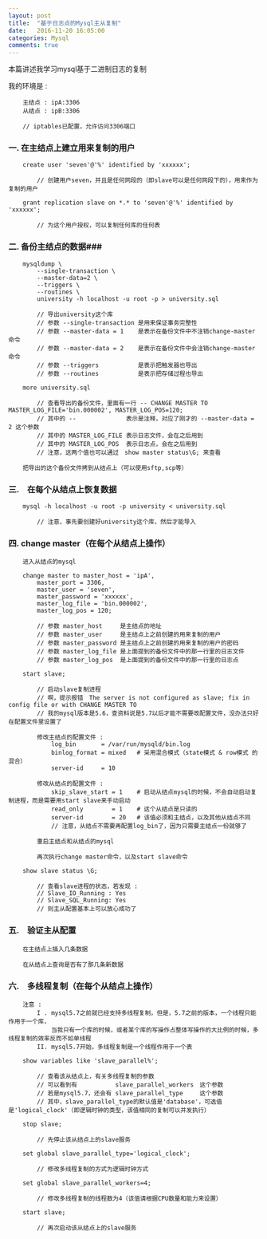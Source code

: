 ```yaml
---
layout: post
title:  "基于日志点的Mysql主从复制"
date:   2016-11-20 16:05:00
categories: Mysql
comments: true
---
```



本篇讲述我学习mysql基于二进制日志的复制  

我的环境是 :  

        主结点 : ipA:3306  
        从结点 : ipB:3306  
        
        // iptables已配置，允许访问3306端口  


### 一. 在主结点上建立用来复制的用户 ###

        create user 'seven'@'%' identified by 'xxxxxx';  
        
            // 创建用户seven，并且是任何网段的（即slave可以是任何网段下的），用来作为复制的用户  
        
        grant replication slave on *.* to 'seven'@'%' identified by 'xxxxxx';  
        
            // 为这个用户授权，可以复制任何库的任何表  


### 二. 备份主结点的数据###

        mysqldump \  
            --single-transaction \  
            --master-data=2 \  
            --triggers \  
            --routines \  
            university -h localhost -u root -p > university.sql  
            
            // 导出university这个库  
            // 参数 --single-transaction 是用来保证事务完整性  
            // 参数 --master-data = 1    是表示在备份文件中不注销change-master命令  
            // 参数 --master-data = 2    是表示在备份文件中会注销change-master命令  
            // 参数 --triggers           是表示把触发器也导出  
            // 参数 --routines           是表示把存储过程也导出  

        more university.sql  
        
            // 查看导出的备份文件，里面有一行 -- CHANGE MASTER TO MASTER_LOG_FILE='bin.000002', MASTER_LOG_POS=120;  
            // 其中的 --              表示是注释，对应了刚才的 --master-data = 2 这个参数  
            // 其中的 MASTER_LOG_FILE 表示日志文件，会在之后用到  
            // 其中的 MASTER_LOG_POS  表示日志点，会在之后用到  
            // 注意，这两个值也可以通过　show master status\G; 来查看  
        
        把导出的这个备份文件拷到从结点上（可以使用sftp,scp等）  
        

### 三.　在每个从结点上恢复数据 ###

        mysql -h localhost -u root -p university < university.sql  
        
            // 注意，事先要创建好university这个库，然后才能导入  


### 四. change master（在每个从结点上操作） ###

        进入从结点的mysql  
        
        change master to master_host = 'ipA',  
            master_port = 3306,  
            master_user = 'seven',  
            master_password = 'xxxxxx',  
            master_log_file = 'bin.000002',  
            master_log_pos = 120;  
        
            // 参数 master_host     是主结点的地址  
            // 参数 master_user     是主结点上之前创建的用来复制的用户  
            // 参数 master_password 是主结点上之前创建的用来复制的用户的密码  
            // 参数 master_log_file 是上面提到的备份文件中的那一行里的日志文件  
            // 参数 master_log_pos  是上面提到的备份文件中的那一行里的日志点  
        
        start slave;  
            
            // 启动slave复制进程  
            // 啊，提示报错　The server is not configured as slave; fix in config file or with CHANGE MASTER TO  
            // 我的mysql版本是5.6，查资料说是5.7以后才能不需要改配置文件，没办法只好在配置文件里设置了  
            
            修改主结点的配置文件 :  
                log_bin       = /var/run/mysqld/bin.log  
                binlog_format = mixed   # 采用混合模式（state模式 & row模式 的混合）  
                server-id     = 10  
            
            修改从结点的配置文件 :  
                skip_slave_start = 1    # 启动从结点mysql的时候，不会自动启动复制进程，而是需要用start slave来手动启动  
                read_only        = 1    # 这个从结点是只读的  
                server-id        = 20   # 该值必须和主结点，以及其他从结点不同  
                // 注意，从结点不需要再配置log_bin了，因为只需要主结点一份就够了  
            
            重启主结点和从结点的mysql  
            
            再次执行change master命令，以及start slave命令  
        
        show slave status \G;  
        
            // 查看slave进程的状态，若发现 :  
            // Slave_IO_Running : Yes  
            // Slave_SQL_Running: Yes  
            // 则主从配置基本上可以放心成功了  


### 五.　验证主从配置 ###

        在主结点上插入几条数据  
        
        在从结点上查询是否有了那几条新数据  


### 六.　多线程复制（在每个从结点上操作） ###

        注意 :  
            I . mysql5.7之前就已经支持多线程复制，但是，5.7之前的版本，一个线程只能作用于一个库，  
                当我只有一个库的时候，或者某个库的写操作占整体写操作的大比例的时候，多线程复制的效率反而不如单线程  
            II. mysql5.7开始，多线程复制是一个线程作用于一个表  
        
        show variables like 'slave_parallel%';  
        
            // 查看该从结点上，有关多线程复制的参数  
            // 可以看到有　         slave_parallel_workers　这个参数  
            // 若是mysql5.7，还会有 slave_parallel_type　   这个参数  
            // 其中，slave_parallel_type的默认值是'database'，可选值是'logical_clock'（即逻辑时钟的类型，该值相同的复制可以并发执行）  
        
        stop slave;  
        
            // 先停止该从结点上的slave服务  
        
        set global slave_parallel_type='logical_clock';  
        
            // 修改多线程复制的方式为逻辑时钟方式  
        
        set global slave_parallel_workers=4;  
        
            // 修改多线程复制的线程数为4（该值请根据CPU数量和能力来设置）  
        
        start slave;  
        
            // 再次启动该从结点上的slave服务    
